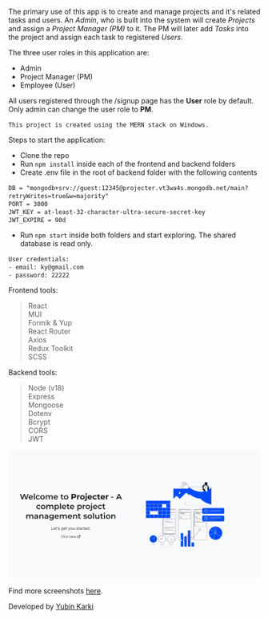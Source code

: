 The primary use of this app is to create and manage projects and it's related tasks and users. An _Admin_, who is built into the system will create _Projects_ and assign a _Project Manager (PM)_ to it. The PM will later add _Tasks_ into the project and assign each task to registered _Users_.

The three user roles in this application are:

- Admin
- Project Manager (PM)
- Employee (User)

All users registered through the /signup page has the **User** role by default. Only admin can change the user role to **PM**.

```
This project is created using the MERN stack on Windows.
```

Steps to start the application:

- Clone the repo
- Run `npm install` inside each of the frontend and backend folders
- Create .env file in the root of backend folder with the following contents

```
DB = "mongodb+srv://guest:12345@projecter.vt3wa4s.mongodb.net/main?retryWrites=true&w=majority"
PORT = 3000
JWT_KEY = at-least-32-character-ultra-secure-secret-key
JWT_EXPIRE = 90d
```

- Run `npm start` inside both folders and start exploring. The shared database is read only.

```
User credentials:
- email: ky@gmail.com
- password: 22222
```

Frontend tools:

> React  
> MUI  
> Formik & Yup  
> React Router  
> Axios  
> Redux Toolkit  
> SCSS

Backend tools:

> Node (v18)  
> Express  
> Mongoose  
> Dotenv  
> Bcrypt  
> CORS  
> JWT

![Projecter - Home Page](/screenshots/1_home.jpg)

Find more screenshots [here](/screenshots).

Developed by [Yubin Karki](https://yubinkarki.com.np/)
